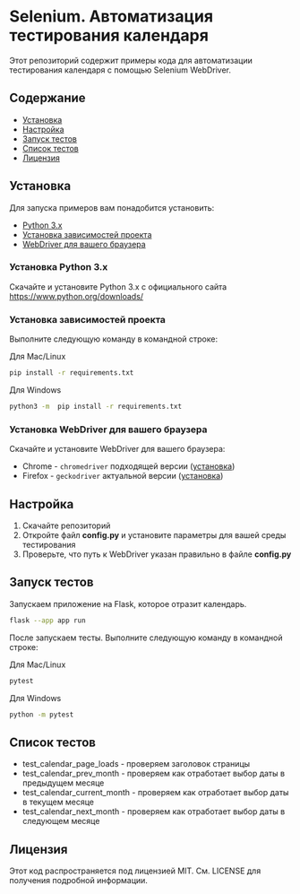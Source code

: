 # Selenium. Автоматизация тестирования календаря

Этот репозиторий содержит примеры кода для автоматизации тестирования календаря с помощью Selenium WebDriver.


## Содержание

* [Установка](#установка)
* [Настройка](#настройка)
* [Запуск тестов](#запуск-тестов)
* [Список тестов](#список-тестов)
* [Лицензия](#лицензия)


## Установка
Для запуска примеров вам понадобится установить:

* [Python 3.x](#установка-python-3x)
* [Установка зависимостей проекта](#установка-зависимостей-проекта)
* [WebDriver для вашего браузера](#установка-webdriver-для-вашего-браузера)

### Установка Python 3.x
Скачайте и установите Python 3.x с официального сайта https://www.python.org/downloads/


### Установка зависимостей проекта

Выполните следующую команду в командной строке:

Для Mac/Linux
````bash
pip install -r requirements.txt
````

Для Windows
````bash
python3 -m  pip install -r requirements.txt
````


### Установка WebDriver для вашего браузера
Скачайте и установите WebDriver для вашего браузера:

* Chrome - `chromedriver` подходящей версии ([установка](https://chromedriver.chromium.org/downloads))
* Firefox - `geckodriver` актуальной версии ([установка](https://selenium-python.com/install-geckodriver))

## Настройка

1. Скачайте репозиторий
2. Откройте файл **config.py** и установите параметры для вашей среды тестирования
3. Проверьте, что путь к WebDriver указан правильно в файле **config.py**

## Запуск тестов

Запускаем приложение на Flask, которое отразит календарь.

```bash
flask --app app run
```

После запускаем тесты. Выполните следующую команду в командной строке:

Для Mac/Linux
```bash
pytest
```

Для Windows
````bash
python -m pytest
````

## Список тестов

* test_calendar_page_loads - проверяем заголовок страницы
* test_calendar_prev_month - проверяем как отработает выбор даты в предыдущем месяце
* test_calendar_current_month - проверяем как отработает выбор даты в текущем месяце
* test_calendar_next_month - проверяем как отработает выбор даты в следующем месяце

## Лицензия

Этот код распространяется под лицензией MIT. См. LICENSE для получения подробной информации.
